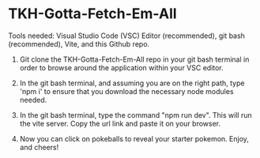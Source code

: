 # TKH-Gotta-Fetch-Em-All
Tools needed: Visual Studio Code (VSC) Editor (recommended), git bash (recommended), Vite, and this Github repo.

1. Git clone the TKH-Gotta-Fetch-Em-All repo in your git bash terminal in order to 
browse around the application within your VSC editor. 

2. In the git bash terminal, and assuming you are on the right path,
type 'npm i' to ensure that you download the necessary node modules needed.

3. In the git bash terminal, type the command "npm run dev". This will run the
vite server. Copy the url link and paste it on your browser.

4. Now you can click on pokeballs to reveal your starter pokemon. Enjoy, and cheers!